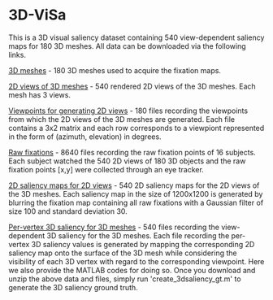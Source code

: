 # 3D-ViSa
This is a 3D visual saliency dataset containing 540 view-dependent saliency maps for 180 3D meshes. All data can be downloaded via the following links.

[3D meshes](https://drive.google.com/file/d/1EDrzJaQQs6_oDR2GyMXUFMceOdSj3gn9/view?usp=sharing) - 180 3D meshes used to acquire the fixation maps.

[2D views of 3D meshes](https://drive.google.com/file/d/1ZrvMnEIJ-yVzKKQZe7nksV4nraDP8JT8/view?usp=share_link) - 540 rendered 2D views of the 3D meshes. Each mesh has 3 views.

[Viewpoints for generating 2D views](https://drive.google.com/file/d/1FI19eqOlXFyELG9N9nC1vKQMKzRQU2sP/view?usp=sharing) - 180 files recording the viewpoints from which the 2D views of the 3D meshes are generated. Each file contains a 3x2 matrix and each row corresponds to a viewpiont represented in the form of (azimuth, elevation) in degrees.

[Raw fixations](https://drive.google.com/file/d/1BCaNrAJZZoIhC0-29-h5eRmpMuh60YTO/view?usp=sharing) - 8640 files recording the raw fixation points of 16 subjects. Each subject watched the 540 2D views of 180 3D objects and the raw fixation points [x,y] were collected through an eye tracker.

[2D saliency maps for 2D views](https://drive.google.com/file/d/1IYPmHzV7RMVVuDL2OcuA5ag7cCfp8a1H/view?usp=sharing) - 540 2D saliency maps for the 2D views of the 3D meshes. Each saliency map in the size of 1200x1200 is generated by blurring the fixation map containing all raw fixations with a Gaussian filter of size 100 and standard deviation 30.

[Per-vertex 3D saliency for 3D meshes](https://drive.google.com/file/d/1SphvQhkxwM7ok6vNVeH--ii7z_gP6XdI/view?usp=sharing) - 540 files recording the view-dependent 3D saliency for the 3D meshes. Each file recording the per-vertex 3D saliency values is generated by mapping the corresponding 2D saliency map onto the surface of the 3D mesh while considering the visibility of each 3D vertex with regard to the corresponding viewpoint. Here we also provide the MATLAB codes for doing so. Once you download and unzip the above data and files, simply run 'create_3dsaliency_gt.m' to generate the 3D saliency ground truth.   

